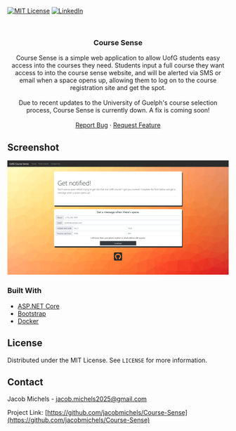 <!--
*** Thanks for checking out the Best-README-Template. If you have a suggestion
*** that would make this better, please fork the repo and create a pull request
*** or simply open an issue with the tag "enhancement".
*** Thanks again! Now go create something AMAZING! :D
***
***
***
*** To avoid retyping too much info. Do a search and replace for the following:
*** github_username, repo_name, twitter_handle, email, project_title, project_description
-->



<!-- PROJECT SHIELDS -->
<!--
*** I'm using markdown "reference style" links for readability.
*** Reference links are enclosed in brackets [ ] instead of parentheses ( ).
*** See the bottom of this document for the declaration of the reference variables
*** for contributors-url, forks-url, etc. This is an optional, concise syntax you may use.
*** https://www.markdownguide.org/basic-syntax/#reference-style-links
-->

[![MIT License][license-shield]][license-url]
[![LinkedIn][linkedin-shield]][linkedin-url]

<br />
<p align="center">
  <h3 align="center">Course Sense</h3>

  <p align="center">
    Course Sense is a simple web application to allow UofG students easy access into the courses they need. Students input a full course they want access to into the course sense website, and will be alerted via SMS or email when a space opens up, allowing them to log on to the course registration site and get the spot.
    <br />
    <br />
    Due to recent updates to the University of Guelph's course selection process, Course Sense is currently down. A fix is coming soon!
    <br />
    <br />
    <a href="https://github.com/jacobmichels/Course-Sense/issues">Report Bug</a>
    ·
    <a href="https://github.com/jacobmichels/Course-Sense/issues">Request Feature</a>
  </p>
</p>


<!-- ABOUT THE PROJECT -->
## Screenshot

![Product Name Screen Shot][product-screenshot]


### Built With

* [ASP.NET Core](https://docs.microsoft.com/en-us/aspnet/core/?view=aspnetcore-5.0)
* [Bootstrap](https://getbootstrap.com/)
* [Docker](https://www.docker.com/)

<!-- LICENSE -->
## License

Distributed under the MIT License. See `LICENSE` for more information.



<!-- CONTACT -->
## Contact

Jacob Michels - jacob.michels2025@gmail.com

Project Link: [https://github.com/jacobmichels/Course-Sense](https://github.com/jacobmichels/Course-Sense)




<!-- MARKDOWN LINKS & IMAGES -->
<!-- https://www.markdownguide.org/basic-syntax/#reference-style-links -->
[contributors-shield]: https://img.shields.io/github/contributors/jacobmichels/repo.svg?style=for-the-badge
[contributors-url]: https://github.com/jacobmichels/Course-Sense/graphs/contributors
[forks-shield]: https://img.shields.io/github/forks/jacobmichels/repo.svg?style=for-the-badge
[forks-url]: https://github.com/jacobmichels/Course-Sense/network/members
[stars-shield]: https://img.shields.io/github/stars/jacobmichels/repo.svg?style=for-the-badge
[stars-url]: https://github.com/jacobmichels/Course-Sense/stargazers
[issues-shield]: https://img.shields.io/github/issues/jacobmichels/repo.svg?style=for-the-badge
[issues-url]: https://github.com/jacobmichels/Course-Sense/issues
[license-shield]: https://img.shields.io/github/license/jacobmichels/Course-sense?style=for-the-badge
[license-url]: https://github.com/jacobmichels/Course-Sense/blob/master/LICENSE
[linkedin-shield]: https://img.shields.io/badge/-LinkedIn-black.svg?style=for-the-badge&logo=linkedin&colorB=555
[linkedin-url]: https://linkedin.com/in/jacobmichels
[product-screenshot]: images/course-sense-landing-page.png
